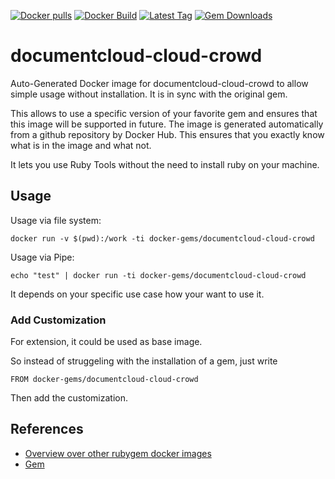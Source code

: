[![Docker pulls](https://img.shields.io/docker/pulls/rubygem/documentcloud-cloud-crowd.svg)](https://hub.docker.com/r/rubygem/documentcloud-cloud-crowd/)
[![Docker Build](https://img.shields.io/docker/automated/rubygem/documentcloud-cloud-crowd.svg)](https://hub.docker.com/r/rubygem/documentcloud-cloud-crowd/)
[![Latest Tag](https://img.shields.io/github/tag/docker-rubygem/documentcloud-cloud-crowd.svg)](https://hub.docker.com/r/rubygem/documentcloud-cloud-crowd/)
[![Gem Downloads](https://img.shields.io/gem/dt/documentcloud-cloud-crowd.svg)](https://rubygems.org/gems/documentcloud-cloud-crowd/)
# documentcloud-cloud-crowd

Auto-Generated Docker image for documentcloud-cloud-crowd to allow simple usage without installation.
It is in sync with the original gem.

This allows to use a specific version of your favorite gem and ensures that this image will be supported in future.
The image is generated automatically from a github repository by Docker Hub.
This ensures that you exactly know what is in the image and what not.

It lets you use Ruby Tools without the need to install ruby on your machine.

## Usage

Usage via file system:

`docker run -v $(pwd):/work -ti docker-gems/documentcloud-cloud-crowd`

Usage via Pipe:

`echo "test" | docker run -ti docker-gems/documentcloud-cloud-crowd`

It depends on your specific use case how your want to use it.

### Add Customization

For extension, it could be used as base image.

So instead of struggeling with the installation of a gem, just write

`FROM docker-gems/documentcloud-cloud-crowd`

Then add the customization.

## References

 - [Overview over other rubygem docker images](https://github.com/thinkbot/docker-rubygem)
 - [Gem](https://rubygems.org/gems/documentcloud-cloud-crowd/)
